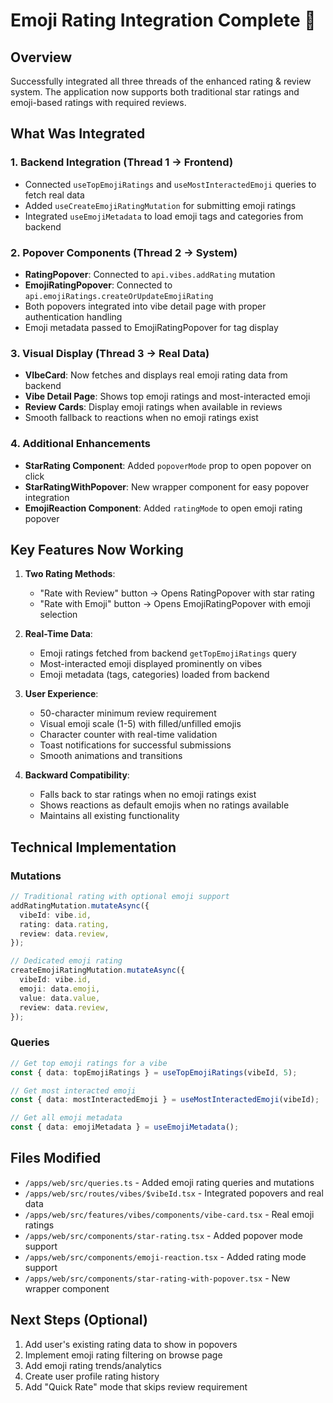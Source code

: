 # Emoji Rating Integration Complete 🎉

## Overview

Successfully integrated all three threads of the enhanced rating & review system. The application now supports both traditional star ratings and emoji-based ratings with required reviews.

## What Was Integrated

### 1. Backend Integration (Thread 1 → Frontend)

- Connected `useTopEmojiRatings` and `useMostInteractedEmoji` queries to fetch real data
- Added `useCreateEmojiRatingMutation` for submitting emoji ratings
- Integrated `useEmojiMetadata` to load emoji tags and categories from backend

### 2. Popover Components (Thread 2 → System)

- **RatingPopover**: Connected to `api.vibes.addRating` mutation
- **EmojiRatingPopover**: Connected to `api.emojiRatings.createOrUpdateEmojiRating`
- Both popovers integrated into vibe detail page with proper authentication handling
- Emoji metadata passed to EmojiRatingPopover for tag display

### 3. Visual Display (Thread 3 → Real Data)

- **VIbeCard**: Now fetches and displays real emoji rating data from backend
- **Vibe Detail Page**: Shows top emoji ratings and most-interacted emoji
- **Review Cards**: Display emoji ratings when available in reviews
- Smooth fallback to reactions when no emoji ratings exist

### 4. Additional Enhancements

- **StarRating Component**: Added `popoverMode` prop to open popover on click
- **StarRatingWithPopover**: New wrapper component for easy popover integration
- **EmojiReaction Component**: Added `ratingMode` to open emoji rating popover

## Key Features Now Working

1. **Two Rating Methods**:
   - "Rate with Review" button → Opens RatingPopover with star rating
   - "Rate with Emoji" button → Opens EmojiRatingPopover with emoji selection

2. **Real-Time Data**:
   - Emoji ratings fetched from backend `getTopEmojiRatings` query
   - Most-interacted emoji displayed prominently on vibes
   - Emoji metadata (tags, categories) loaded from backend

3. **User Experience**:
   - 50-character minimum review requirement
   - Visual emoji scale (1-5) with filled/unfilled emojis
   - Character counter with real-time validation
   - Toast notifications for successful submissions
   - Smooth animations and transitions

4. **Backward Compatibility**:
   - Falls back to star ratings when no emoji ratings exist
   - Shows reactions as default emojis when no ratings available
   - Maintains all existing functionality

## Technical Implementation

### Mutations

```typescript
// Traditional rating with optional emoji support
addRatingMutation.mutateAsync({
  vibeId: vibe.id,
  rating: data.rating,
  review: data.review,
});

// Dedicated emoji rating
createEmojiRatingMutation.mutateAsync({
  vibeId: vibe.id,
  emoji: data.emoji,
  value: data.value,
  review: data.review,
});
```

### Queries

```typescript
// Get top emoji ratings for a vibe
const { data: topEmojiRatings } = useTopEmojiRatings(vibeId, 5);

// Get most interacted emoji
const { data: mostInteractedEmoji } = useMostInteractedEmoji(vibeId);

// Get all emoji metadata
const { data: emojiMetadata } = useEmojiMetadata();
```

## Files Modified

- `/apps/web/src/queries.ts` - Added emoji rating queries and mutations
- `/apps/web/src/routes/vibes/$vibeId.tsx` - Integrated popovers and real data
- `/apps/web/src/features/vibes/components/vibe-card.tsx` - Real emoji ratings
- `/apps/web/src/components/star-rating.tsx` - Added popover mode support
- `/apps/web/src/components/emoji-reaction.tsx` - Added rating mode support
- `/apps/web/src/components/star-rating-with-popover.tsx` - New wrapper component

## Next Steps (Optional)

1. Add user's existing rating data to show in popovers
2. Implement emoji rating filtering on browse page
3. Add emoji rating trends/analytics
4. Create user profile rating history
5. Add "Quick Rate" mode that skips review requirement
